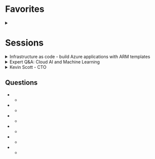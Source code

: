 # Favorites
<details>
   <summary></summary>
* Azure ARM Template Specs with Azure ARM Private Repository
   
</details>

# Sessions

<details>
   <summary>Infrastructure as code - build Azure applications with ARM templates
</summary>
Neil Peterson - https://github.com/neilpeterson, author of [ARM Templates extension for VS Code](https://github.com/neilpeterson/vscode-azurearmtools)

> Description: Get best practices for deploying/maintaining infrastructure with ARM templates–includes template authoring tooling 
enhancements, What-IF, Azure Blueprints, Azure DevOps integrations and investments in the deployment platform.

## What-if? 
The `-c` parameter is shortcut for `confirm-with-what-if` and will **check** Azure before/after simulating the change and allow you to 
continue forward if you are happy with them.

## New: "Template Specs"
Previously with Azure ARM templates, if you wanted to share them, you had to put them in a public endpoint - blob storage w a SAS key, 
for ex. Today, **Azure Template Specs** now allow you to privately share these:
1. Package your template and/or supporting files (Powershell, bash, etc)
2. Publish to **ARM Template Private Registry**
   - Private
   - Versioning built in
   - Deployable standalone or as part of a more complex deployment

Once published in the `ARM Template Private Registry`, you will get a `TEMPLATEID`. You can now use the `TEMPLATEID` in Azure 
CLI/bash/Powershell
   
Everything you can do today with Azure Blue prints & ARM Templates you will also be able to do in future with Azure ARM Template Specs

## Roadmap
* 2020 H2 Preview - **"Resource Lifecycle Management"** will allow you to define a collection of resources that can be managed as a single unit
* 2020 H2 Open Source -                
   - Language Revision - simplifying; removing requirement to write json. Goal is to be a transparent abstraction of Azure

## Questions
* How to validate ARM templates in any IDE? 
   - ARM Tools extenson for VS Code. It validates both template structure and also validates resource configuration against Azure schemas.

* Best practices? 
   - just announced [Azure Resource Manager Template Toolkit](https://samcogan.com/azure-resource-manager-template-tool-kit/) should be able to help here too - it doesn't validate, but covers other syntax errors and practices.
   
* Why use ARM Template Specs vs. storing in source control?
   - Our goal was to make these available where our customers want them. Making them available in Azure removes that extra step to configure/allow access to a different resource
   - Source control has to be publicly available to your team whereas Azure ARM Template Private Registry allows you to only publish sensitive items without fear of others seeing
   
* Will we be able to write ARM templates in YAML?
   - No
   
</details>


<details>
   <summary>Expert Q&A: Cloud AI and Machine Learning</summary>
[Aaron (Ari) Bornstein](https://medium.com/@aribornstein) &bull; [twitter](https://twitter.com/pythiccoder?lang=en) &bull; [github](https://github.com/aribornstein)
   
## Questions
* Any improvements for F# and C# related to ML?
   - I would caution you to just focus on Python and the open source packages/libraries. PyTorch, tensorflow, keras, pandas
   - Look for the ONNX runtime/framework if you want to leverage this in .NET. This allows you to leverage the models built in Python in .NET
   
* What is your day like?
   - Q&As w various community spaces
   - Writing content
   - Unknown
* When to use "build my own model" vs. "out of the box model"
   -  Use 80/20 rule
   - 80% of scenarios that you want to develop can be done w out of the box AI: understanding customer sentiment
   - 20% are build your own
   - **But** the 20% tends to represent 80% of the business value of your offering
* Does Microsoft publish any open machine learning datasets and problems? 
   -  Yes
   - Also check out [Azure Team's Medium blog](https://medium.com/microsoftazure/archive)
* Use the Spark ecosystem for your data prep. Once you have your data into ML format, go to Azure Machine Learning
   -  
* Azure ML vs. Databricks?
   -  Databricks uses Spark ecosystem
   - Azure ML is not; it's built on Python and has other goals such as Auto ML
* Where to learn more? 
   -  Go to [papersincode.com](https://paperswithcode.com/) and follow 
* What will differentiate us in the future?
   -   Our domain knowledge
* Any shortcut for identifying a model / cheat sheet / quick start?
   -  Auto ML
</details>

<details>
   <summary>Kevin Scott - CTO</summary>
The most powerful GPU device for machine learning that we have today is billions of times more powerful than the Intel 8008 microprocessor that Bill Gates wrote his first commerical programming application.

## The Computing Revolution

Three things that will shape the future
* End of Moore's law
* Explosion of data
* Evolution of the edge




</details>



## Questions  
* 
   -  
* 
   -  
* 
   -  
* 
   -  
* 
   -  
* 
   - 
